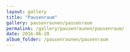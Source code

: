 ```yaml
---
layout: gallery
title: "Pausenraum"
gallery: pausenraunen/pausenraum
permalink: /gallery/pausenraunen/pausenraum/
date: 2016-06-20
album_folder: /pausenraunen/pausenraum
---
```

